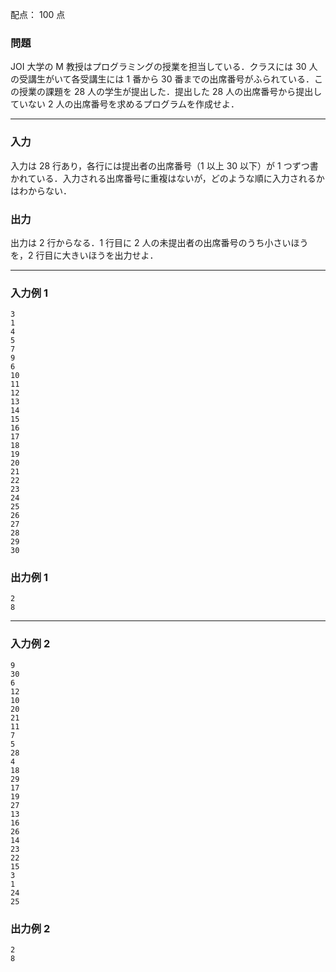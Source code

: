 配点： $100$ 点

### 問題
JOI 大学の M 教授はプログラミングの授業を担当している．クラスには $30$ 人の受講生がいて各受講生には $1$ 番から $30$ 番までの出席番号がふられている．この授業の課題を $28$ 人の学生が提出した．提出した $28$ 人の出席番号から提出していない $2$ 人の出席番号を求めるプログラムを作成せよ．

---

### 入力
入力は $28$ 行あり，各行には提出者の出席番号（$1$ 以上 $30$ 以下）が $1$ つずつ書かれている．入力される出席番号に重複はないが，どのような順に入力されるかはわからない．

### 出力
出力は $2$ 行からなる．$1$ 行目に $2$ 人の未提出者の出席番号のうち小さいほうを，$2$ 行目に大きいほうを出力せよ．

---

### 入力例 1
~~~
3
1
4
5
7
9
6
10
11
12
13
14
15
16
17
18
19
20
21
22
23
24
25
26
27
28
29
30
~~~

### 出力例 1
~~~
2
8
~~~

---

### 入力例 2
~~~
9
30
6
12
10
20
21
11
7
5
28
4
18
29
17
19
27
13
16
26
14
23
22
15
3
1
24
25
~~~

### 出力例 2
~~~
2
8
~~~
